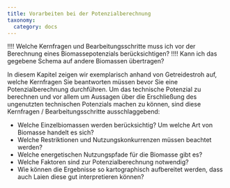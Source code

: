```yaml
---
title: Vorarbeiten bei der Potenzialberechnung
taxonomy:
  category: docs
---
```


!!!! Welche Kernfragen und Bearbeitungsschritte muss ich vor der Berechnung eines Biomassepotenzials berücksichtigen?
!!!! Kann ich das gegebene Schema auf andere Biomassen übertragen?

In diesem Kapitel zeigen wir exemplarisch anhand von Getreidestroh auf, welche Kernfragen Sie beantworten müssen bevor Sie eine Potenzialberechnung durchführen. Um das technische Potenzial zu berechnen und vor allem um Aussagen über die Erschließung des ungenutzten technischen Potenzials machen zu können, sind diese Kernfragen / Bearbeitungsschritte ausschlaggebend:

- Welche Einzelbiomassen werden berücksichtig? Um welche Art von Biomasse handelt es sich?
- Welche Restriktionen und Nutzungskonkurrenzen müssen beachtet werden?
- Welche energetischen Nutzungspfade für die Biomasse gibt es?
- Welche Faktoren sind zur Potenzialberechnung notwendig?
- Wie können die Ergebnisse so kartographisch aufbereitet werden, dass auch Laien diese gut interpretieren können?
